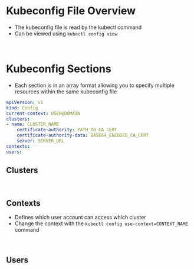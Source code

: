# Kubeconfig File Overview

* The kubeconfig file is read by the kubectl command
* Can be viewed using `kubectl config view`

<br>

# Kubeconfig Sections

* Each section is in an array format allowing you to specify multiple resources within the same kubeconfig file

```YAML
apiVersion: v1
kind: Config
current-context: USER@DOMAIN
clusters:
- name: CLUSTER_NAME
    certificate-authority: PATH_TO_CA_CERT
    certificate-authority-data: BASE64_ENCODED_CA_CERT
    server: SERVER_URL
contexts:
users:
```

## Clusters

<br>

## Contexts

* Defines which user account can access which cluster
* Change the context with the `kubectl config use-context=CONTEXT_NAME` command

<br>

## Users 
